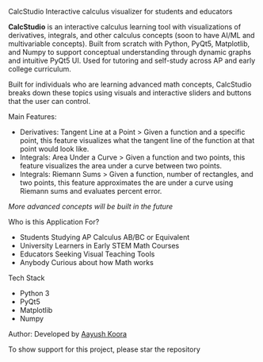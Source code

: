 CalcStudio
Interactive calculus visualizer for students and educators

**CalcStudio** is an interactive calculus learning tool with visualizations of derivatives, integrals, and other calculus concepts (soon to have AI/ML and multivariable concepts). Built from scratch with Python, PyQt5, Matplotlib, and Numpy to support conceptual understanding through dynamic graphs and intuitive PyQt5 UI. Used for tutoring and self-study across AP and early college curriculum.

Built for individuals who are learning advanced math concepts, CalcStudio breaks down these topics using visuals and interactive sliders and buttons that the user can control.

Main Features:
  - Derivatives: Tangent Line at a Point > Given a function and a specific point, this feature visualizes what the tangent line of the function at that point would look like.
  - Integrals: Area Under a Curve > Given a function and two points, this feature visualizes the area under a curve between two points.
  - Integrals: Riemann Sums > Given a function, number of rectangles, and two points, this feature approximates the are under a curve using Riemann sums and evaluates percent error.

*More advanced concepts will be built in the future*

Who is this Application For?
- Students Studying AP Calculus AB/BC or Equivalent
- University Learners in Early STEM Math Courses
- Educators Seeking Visual Teaching Tools
- Anybody Curious about how Math works

Tech Stack
- Python 3
- PyQt5
- Matplotlib
- Numpy

Author:
Developed by [Aayush Koora](https://github.com/AayushKoora)

To show support for this project, please star the repository